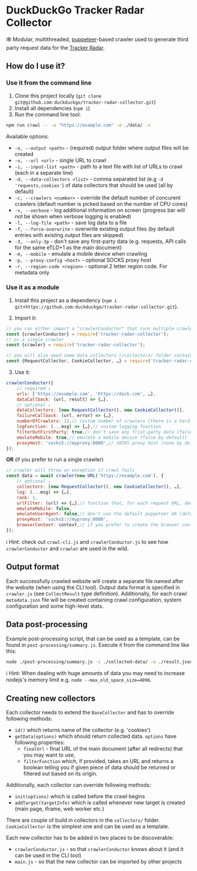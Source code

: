 # DuckDuckGo Tracker Radar Collector
🕸 Modular, multithreaded, [puppeteer](https://github.com/GoogleChrome/puppeteer)-based crawler used to generate third party request data for the [Tracker Radar](https://github.com/duckduckgo/tracker-radar).

## How do I use it?

### Use it from the command line

1. Clone this project locally (`git clone git@github.com:duckduckgo/tracker-radar-collector.git`)
2. Install all dependencies (`npm i`)
3. Run the command line tool:

```sh
npm run crawl -- -u "https://example.com" -o ./data/ -v
```

Available options:

- `-o, --output <path>` - (required) output folder where output files will be created
- `-u, --url <url>` - single URL to crawl
- `-i, --input-list <path>` - path to a text file with list of URLs to crawl (each in a separate line)
- `-d, --data-collectors <list>` - comma separated list (e.g `-d 'requests,cookies'`) of data collectors that should be used (all by default)
- `-c, --crawlers <number>` - override the default number of concurent crawlers (default number is picked based on the number of CPU cores)
- `-v, --verbose` - log additional information on screen (progress bar will not be shown when verbose logging is enabled)
- `-l, --log-file <path>` - save log data to a file
- `-f, --force-overwrite` - overwrite existing output files (by default entries with existing output files are skipped)
- `-3, --only-3p` - don't save any first-party data (e.g. requests, API calls for the same eTLD+1 as the main document)
- `-m, --mobile` - emulate a mobile device when crawling
- `-p, --proxy-config <host>` - optional SOCKS proxy host
- `-r, --region-code <region>` - optional 2 letter region code. For metadata only

### Use it as a module

1. Install this project as a dependency (`npm i git+https://github.com:duckduckgo/tracker-radar-collector.git`).

2. Import it:

```js
// you can either import a "crawlerConductor" that runs multiple crawlers for you
const {crawlerConductor} = require('tracker-radar-collector');
// or a single crawler
const {crawler} = require('tracker-radar-collector');

// you will also need some data collectors (/collectors/ folder contains all build-in collectors)
const {RequestCollector, CookieCollector, …} = require('tracker-radar-collector');
```

3. Use it:

```js
crawlerConductor({
    // required ↓
    urls: ['https://example.com', 'https://duck.com', …],
    dataCallback: (url, result) => {…},
    // optional ↓
    dataCollectors: [new RequestCollector(), new CookieCollector()],
    failureCallback: (url, error) => {…},
    numberOfCrawlers: 12,// custom number of crawlers (there is a hard limit of 38 though)
    logFunction: (...msg) => {…},// custom logging function
    filterOutFirstParty: true,// don't save any frist-party data (false by default)
    emulateMobile: true,// emulate a mobile device (false by default)
    proxyHost: 'socks5://myproxy:8080',// SOCKS proxy host (none by default)
});
```

**OR** (if you prefer to run a single crawler)

```js
// crawler will throw an exception if crawl fails
const data = await crawler(new URL('https://example.com'), {
    // optional ↓
    collectors: [new RequestCollector(), new CookieCollector(), …],
    log: (...msg) => {…},
    rank: 1,
    urlFilter: (url) => {…},// function that, for each request URL, decides if its data should be stored or not
    emulateMobile: false,
    emulateUserAgent: false,// don't use the default puppeteer UA (default true)
    proxyHost: 'socks5://myproxy:8080',
    browserContext: context,// if you prefer to create the browser context yourself (to e.g. use other browser or non-incognito context) you can pass it here (by default crawler will create an incognito context using standard chromium for you)
});
```

ℹ️ Hint: check out `crawl-cli.js` and `crawlerConductor.js` to see how `crawlerConductor` and `crawler` are used in the wild.

## Output format

Each successfully crawled website will create a separate file named after the website (when using the CLI tool). Output data format is specified in `crawler.js` (see `CollectResult` type definition).
Additionally, for each crawl `metadata.json` file will be created containing crawl configuration, system configuration and some high-level stats. 

## Data post-processing

Example post-processing script, that can be used as a template, can be found in `post-processing/summary.js`. Execute it from the command line like this:

```sh
node ./post-processing/summary.js -i ./collected-data/ -o ./result.json
```

ℹ️ Hint: When dealing with huge amounts of data you may need to increase nodejs's memory limit e.g. `node --max_old_space_size=4096`.

## Creating new collectors

Each collector needs to extend the `BaseCollector` and has to override following methods:

- `id()` which returns name of the collector (e.g. 'cookies')
- `getData(options)` which should return collected data. `options` have following properties:
    - `finalUrl` - final URL of the main document (after all redirects) that you may want to use,
    - `filterFunction` which, if provided, takes an URL and returns a boolean telling you if given piece of data should be returned or filtered out based on its origin.

Additionally, each collector can override following methods:

- `init(options)` which is called before the crawl begins
- `addTarget(targetInfo)` which is called whenever new target is created (main page, iframe, web worker etc.)

There are couple of build in collectors in the `collectors/` folder. `CookieCollector` is the simplest one and can be used as a template.

Each new collector has to be added in two places to be discoverable:
- `crawlerConductor.js` - so that `crawlerConductor` knows about it (and it can be used in the CLI tool)
- `main.js` - so that the new collector can be imported by other projects
